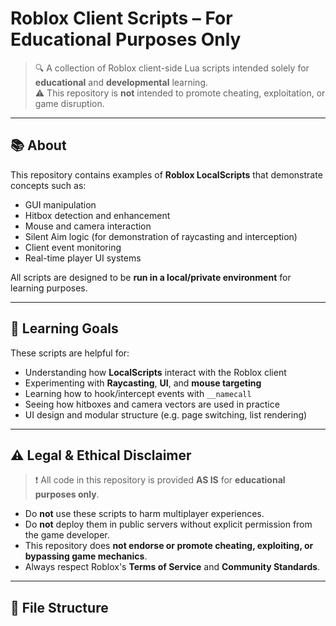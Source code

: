 
# Roblox Client Scripts – For Educational Purposes Only

> 🔍 A collection of Roblox client-side Lua scripts intended solely for **educational** and **developmental** learning.  
> ⚠️ This repository is **not** intended to promote cheating, exploitation, or game disruption.

---

## 📚 About

This repository contains examples of **Roblox LocalScripts** that demonstrate concepts such as:

- GUI manipulation
- Hitbox detection and enhancement
- Mouse and camera interaction
- Silent Aim logic (for demonstration of raycasting and interception)
- Client event monitoring
- Real-time player UI systems

All scripts are designed to be **run in a local/private environment** for learning purposes.

---

## 🧠 Learning Goals

These scripts are helpful for:

- Understanding how **LocalScripts** interact with the Roblox client
- Experimenting with **Raycasting**, **UI**, and **mouse targeting**
- Learning how to hook/intercept events with `__namecall`
- Seeing how hitboxes and camera vectors are used in practice
- UI design and modular structure (e.g. page switching, list rendering)

---

## ⚠️ Legal & Ethical Disclaimer

> ❗️ All code in this repository is provided **AS IS** for **educational purposes only**.

- Do **not** use these scripts to harm multiplayer experiences.
- Do **not** deploy them in public servers without explicit permission from the game developer.
- This repository does **not endorse or promote cheating, exploiting, or bypassing game mechanics**.
- Always respect Roblox's **Terms of Service** and **Community Standards**.

---

## 📁 File Structure

